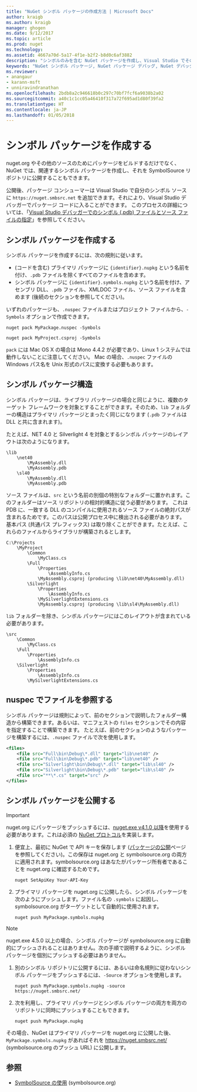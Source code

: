 ```yaml
---
title: "NuGet シンボル パッケージの作成方法 | Microsoft Docs"
author: kraigb
ms.author: kraigb
manager: ghogen
ms.date: 9/12/2017
ms.topic: article
ms.prod: nuget
ms.technology: 
ms.assetid: 4667a70d-5a17-4f1e-b2f2-b8d0c6af3882
description: "シンボルのみを含む NuGet パッケージを作成し、Visual Studio でその他の NuGet パッケージをデバッグする方法。"
keywords: "NuGet シンボル パッケージ, NuGet パッケージ デバッグ, NuGet デバッグ対応, パッケージ シンボル, シンボル パッケージ規則"
ms.reviewer:
- anangaur
- karann-msft
- unniravindranathan
ms.openlocfilehash: 2bdb8a2c946618b0c297c70bf7fcf6a9038b2a02
ms.sourcegitcommit: a40c1c1cc05a46410f317a72f695ad1d80f39fa2
ms.translationtype: HT
ms.contentlocale: ja-JP
ms.lasthandoff: 01/05/2018
---
```

# <a name="creating-symbol-packages"></a>シンボル パッケージを作成する

nuget.org やその他のソースのためにパッケージをビルドするだけでなく、NuGet では、関連するシンボル パッケージを作成し、それを SymbolSource リポジトリに公開することもできます。

公開後、パッケージ コンシューマーは Visual Studio で自分のシンボル ソースに `https://nuget.smbsrc.net` を追加できます。それにより、Visual Studio デバッガーでパッケージ コードに入ることができます。 このプロセスの詳細については、「[Visual Studio デバッガーでのシンボル (.pdb) ファイルとソース ファイルの指定](/visualstudio/debugger/specify-symbol-dot-pdb-and-source-files-in-the-visual-studio-debugger)」を参照してください。


## <a name="creating-a-symbol-package"></a>シンボル パッケージを作成する

シンボル パッケージを作成するには、次の規則に従います。

- (コードを含む) プライマリ パッケージに `{identifier}.nupkg` という名前を付け、`.pdb` ファイルを除くすべてのファイルを含めます。
- シンボル パッケージに `{identifier}.symbols.nupkg` という名前を付け、アセンブリ DLL、`.pdb` ファイル、XMLDOC ファイル、ソース ファイルを含めます (後続のセクションを参照してください)。

いずれのパッケージも、`.nuspec` ファイルまたはプロジェクト ファイルから、`-Symbols` オプションで作成できます。

```
nuget pack MyPackage.nuspec -Symbols

nuget pack MyProject.csproj -Symbols
```

`pack` には Mac OS X の場合は Mono 4.4.2 が必要であり、Linux 1 システムでは動作しないことに注意してください。 Mac の場合、`.nuspec` ファイルの Windows パス名を Unix 形式のパスに変換する必要もあります。

## <a name="symbol-package-structure"></a>シンボル パッケージ構造

シンボル パッケージは、ライブラリ パッケージの場合と同じように、複数のターゲット フレームワークを対象とすることができます。そのため、`lib` フォルダーの構造はプライマリ パッケージとまったく同じになります (`.pdb` ファイルは DLL と共に含まれます)。

たとえば、NET 4.0 と Silverlight 4 を対象とするシンボル パッケージのレイアウトは次のようになります。

    \lib
        \net40
            \MyAssembly.dll
            \MyAssembly.pdb
        \sl40
            \MyAssembly.dll
            \MyAssembly.pdb

ソース ファイルは、`src` という名前の別個の特別なフォルダーに置かれます。このフォルダーはソース リポジトリの相対的構造に従う必要があります。 これは PDB に、一致する DLL のコンパイルに使用されるソース ファイルの絶対パスが含まれるためです。このパスは公開プロセス中に検出される必要があります。 基本パス (共通パス プレフィックス) は取り除くことができます。たとえば、これらのファイルからライブラリが構築されるとします。

    C:\Projects
        \MyProject
            \Common
                \MyClass.cs
            \Full
                \Properties
                    \AssemblyInfo.cs
                \MyAssembly.csproj (producing \lib\net40\MyAssembly.dll)
            \Silverlight
                \Properties
                    \AssemblyInfo.cs
                \MySilverlightExtensions.cs
                \MyAssembly.csproj (producing \lib\sl4\MyAssembly.dll)

`lib` フォルダーを除き、シンボル パッケージにはこのレイアウトが含まれている必要があります。

    \src
        \Common
            \MyClass.cs
        \Full
            \Properties
                \AssemblyInfo.cs
        \Silverlight
            \Properties
                \AssemblyInfo.cs
            \MySilverlightExtensions.cs

## <a name="referring-to-files-in-the-nuspec"></a>nuspec でファイルを参照する

シンボル パッケージは規則によって、前のセクションで説明したフォルダー構造から構築できます。あるいは、マニフェストの `files` セクションでその内容を指定することで構築できます。 たとえば、前のセクションのようなパッケージを構築するには、`.nuspec` ファイルで次を使用します。

```xml
<files>
    <file src="Full\bin\Debug\*.dll" target="lib\net40" />
    <file src="Full\bin\Debug\*.pdb" target="lib\net40" />
    <file src="Silverlight\bin\Debug\*.dll" target="lib\sl40" />
    <file src="Silverlight\bin\Debug\*.pdb" target="lib\sl40" />
    <file src="**\*.cs" target="src" />
</files>
```

## <a name="publishing-a-symbol-package"></a>シンボル パッケージを公開する

> [!Important]
> nuget.org にパッケージをプッシュするには、[nuget.exe v4.1.0 以降](https://www.nuget.org/downloads)を使用する必要があります。これは必須の [NuGet プロトコル](../api/nuget-protocols.md)を実装します。

1. 便宜上、最初に NuGet で API キーを保存します ([パッケージの公開](../create-packages/publish-a-package.md)ページを参照してください)。この保存は nuget.org と symbolsource.org の両方に適用されます。symbolsource.org はあなたがパッケージ所有者であることを nuget.org に確認するためです。

    ```
    nuget SetApiKey Your-API-Key
    ```

1. プライマリ パッケージを nuget.org に公開したら、シンボル パッケージを次のようにプッシュします。ファイル名の `.symbols` に起因し、symbolsource.org がターゲットとして自動的に使用されます。

    ```
    nuget push MyPackage.symbols.nupkg
    ```
> [!Note]
> nuget.exe 4.5.0 以上の場合、シンボル パッケージが symbolsource.org に自動的にプッシュされることはありません。次の手順で説明するように、シンボル パッケージを個別にプッシュする必要はありません。

1. 別のシンボル リポジトリに公開するには、あるいは命名規則に従わないシンボル パッケージをプッシュするには、`-Source` オプションを使用します。

    ```
    nuget push MyPackage.symbols.nupkg -source https://nuget.smbsrc.net/
    ```

1. 次を利用し、プライマリ パッケージとシンボル パッケージの両方を両方のリポジトリに同時にプッシュすることもできます。

    ```
    nuget push MyPackage.nupkg
    ```

その場合、NuGet はプライマリ パッケージを nuget.org に公開した後、`MyPackage.symbols.nupkg` があればそれを https://nuget.smbsrc.net/ (symbolsource.org のプッシュ URL) に公開します。

## <a name="see-also"></a>参照

 - <a href="https://www.symbolsource.org/Public/Wiki/Using" target="_blank">SymbolSource の使用</a> (symbolsource.org)
